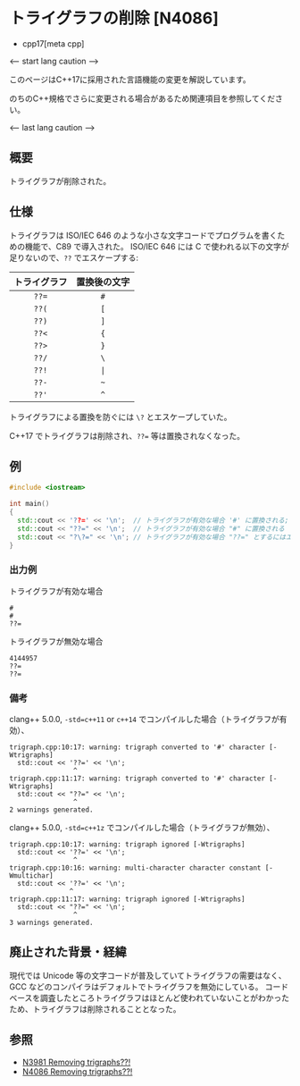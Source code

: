 # トライグラフの削除 [N4086]
* cpp17[meta cpp]

<-- start lang caution -->

このページはC++17に採用された言語機能の変更を解説しています。

のちのC++規格でさらに変更される場合があるため関連項目を参照してください。

<-- last lang caution -->

## 概要

トライグラフが削除された。


## 仕様

トライグラフは ISO/IEC 646 のような小さな文字コードでプログラムを書くための機能で、C89 で導入された。
ISO/IEC 646 には C で使われる以下の文字が足りないので、`??` でエスケープする:

| トライグラフ | 置換後の文字 |
|:-----:|:---:|
| `??=` | `#` |
| `??(` | `[` |
| `??)` | `]` |
| `??<` | `{` |
| `??>` | `}` |
| `??/` | `\` |
| `??!` | <code>&#x7C;</code> |
| `??-` | `~` |
| `??'` | `^` |

トライグラフによる置換を防ぐには `\?` とエスケープしていた。

C++17 でトライグラフは削除され、`??=` 等は置換されなくなった。


## 例
```cpp example
#include <iostream>

int main()
{
  std::cout << '??=' << '\n';  // トライグラフが有効な場合 '#' に置換される; 無効な場合値は処理系定義
  std::cout << "??=" << '\n';  // トライグラフが有効な場合 "#" に置換される
  std::cout << "?\?=" << '\n'; // トライグラフが有効な場合 "??=" とするにはエスケープしなければならなかった
}
```

### 出力例
トライグラフが有効な場合
```
#
#
??=
```

トライグラフが無効な場合
```
4144957
??=
??=
```

### 備考
clang++ 5.0.0, `-std=c++11` or `c++14` でコンパイルした場合（トライグラフが有効）、
```
trigraph.cpp:10:17: warning: trigraph converted to '#' character [-Wtrigraphs]
  std::cout << '??=' << '\n';
                ^
trigraph.cpp:11:17: warning: trigraph converted to '#' character [-Wtrigraphs]
  std::cout << "??=" << '\n';
                ^
2 warnings generated.
```

clang++ 5.0.0, `-std=c++1z` でコンパイルした場合（トライグラフが無効）、
```
trigraph.cpp:10:17: warning: trigraph ignored [-Wtrigraphs]
  std::cout << '??=' << '\n';
                ^
trigraph.cpp:10:16: warning: multi-character character constant [-Wmultichar]
  std::cout << '??=' << '\n';
               ^
trigraph.cpp:11:17: warning: trigraph ignored [-Wtrigraphs]
  std::cout << "??=" << '\n';
                ^
3 warnings generated.
```

## 廃止された背景・経緯

現代では Unicode 等の文字コードが普及していてトライグラフの需要はなく、
GCC などのコンパイラはデフォルトでトライグラフを無効にしている。
コードベースを調査したところトライグラフはほとんど使われていないことがわかったため、トライグラフは削除されることとなった。


## 参照

* [N3981 Removing trigraphs??!](http://www.open-std.org/jtc1/sc22/wg21/docs/papers/2014/n3981.html)
* [N4086 Removing trigraphs??!](http://www.open-std.org/jtc1/sc22/wg21/docs/papers/2014/n4086.html)